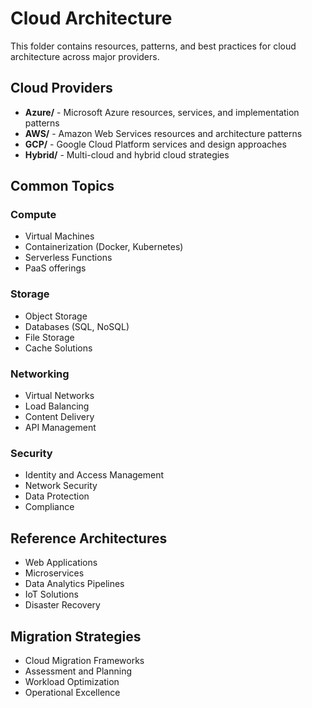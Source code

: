 # Cloud Architecture

This folder contains resources, patterns, and best practices for cloud architecture across major providers.

## Cloud Providers

- **Azure/** - Microsoft Azure resources, services, and implementation patterns
- **AWS/** - Amazon Web Services resources and architecture patterns
- **GCP/** - Google Cloud Platform services and design approaches
- **Hybrid/** - Multi-cloud and hybrid cloud strategies

## Common Topics

### Compute

- Virtual Machines
- Containerization (Docker, Kubernetes)
- Serverless Functions
- PaaS offerings

### Storage

- Object Storage
- Databases (SQL, NoSQL)
- File Storage
- Cache Solutions

### Networking

- Virtual Networks
- Load Balancing
- Content Delivery
- API Management

### Security

- Identity and Access Management
- Network Security
- Data Protection
- Compliance

## Reference Architectures

- Web Applications
- Microservices
- Data Analytics Pipelines
- IoT Solutions
- Disaster Recovery

## Migration Strategies

- Cloud Migration Frameworks
- Assessment and Planning
- Workload Optimization
- Operational Excellence
